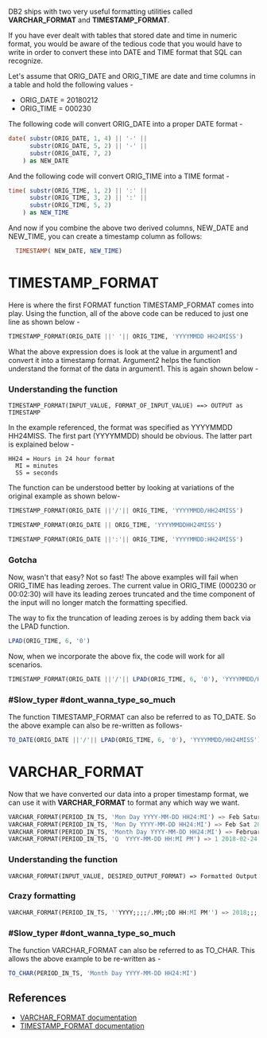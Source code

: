 DB2 ships with two very useful formatting utilities called **VARCHAR_FORMAT** and **TIMESTAMP_FORMAT**.

If you have ever dealt with tables that stored date and time in numeric format, you would be
aware of the tedious code that you would have to write in order to convert these into DATE and
TIME format that SQL can recognize.

Let's assume that ORIG_DATE and ORIG_TIME are date and time columns in a table and hold the following values -

* ORIG_DATE = 20180212
* ORIG_TIME = 000230

The following code will convert ORIG_DATE into a proper DATE format -
```SQL
date( substr(ORIG_DATE, 1, 4) || '-' ||
      substr(ORIG_DATE, 5, 2) || '-' ||
      substr(ORIG_DATE, 7, 2)
    ) as NEW_DATE
```

And the following code will convert ORIG_TIME into a TIME format -
```SQL
time( substr(ORIG_TIME, 1, 2) || ':' ||
      substr(ORIG_TIME, 3, 2) || ':' ||
      substr(ORIG_TIME, 5, 2)
    ) as NEW_TIME
```

And now if you combine the above two derived columns, NEW_DATE and NEW_TIME, you can
create a timestamp column as follows:
```SQL
  TIMESTAMP( NEW_DATE, NEW_TIME)
```
# TIMESTAMP_FORMAT
Here is where the first FORMAT function TIMESTAMP_FORMAT comes into play.
Using the function, all of the above code can be reduced to just one line as shown below -
```SQL
TIMESTAMP_FORMAT(ORIG_DATE ||' '|| ORIG_TIME, 'YYYYMMDD HH24MISS')
```

What the above expression does is look at the value in argument1 and convert it
into a timestamp format. Argument2 helps the function understand the format of the data in argument1.
This is again shown below -
### Understanding the function
```
TIMESTAMP_FORMAT(INPUT_VALUE, FORMAT_OF_INPUT_VALUE) ==> OUTPUT as TIMESTAMP
```
In the example referenced, the format was specified as YYYYMMDD HH24MISS.
The first part (YYYYMMDD) should be obvious. The latter part is explained below -
```
HH24 = Hours in 24 hour format
  MI = minutes
  SS = seconds
```
The function can be understood better by looking at variations of the original example as shown below-
```SQL
TIMESTAMP_FORMAT(ORIG_DATE ||'/'|| ORIG_TIME, 'YYYYMMDD/HH24MISS')

TIMESTAMP_FORMAT(ORIG_DATE || ORIG_TIME, 'YYYYMMDDHH24MISS')

TIMESTAMP_FORMAT(ORIG_DATE ||':'|| ORIG_TIME, 'YYYYMMDD:HH24MISS')
```

### Gotcha
Now, wasn't that easy? Not so fast! The above examples will fail when ORIG_TIME has leading zeroes.
The current value in ORIG_TIME (000230 or 00:02:30) will have its leading zeroes truncated and
the time component of the input will no longer match the formatting specified.

The way to fix the truncation of leading zeroes is by adding them back via the LPAD function.
```SQL
LPAD(ORIG_TIME, 6, '0')
```

Now, when we incorporate the above fix, the code will work for all scenarios.
```SQL
TIMESTAMP_FORMAT(ORIG_DATE ||'/'|| LPAD(ORIG_TIME, 6, '0'), 'YYYYMMDD/HH24MISS')
```
### #Slow_typer #dont_wanna_type_so_much
The function TIMESTAMP_FORMAT can also be referred to as TO_DATE. So the above example can also be re-written as follows-
```SQL
TO_DATE(ORIG_DATE ||'/'|| LPAD(ORIG_TIME, 6, '0'), 'YYYYMMDD/HH24MISS') as PERIOD_IN_TS
```

# VARCHAR_FORMAT
Now that we have converted our data into a proper timestamp format, we can use it with **VARCHAR_FORMAT**
to format any which way we want.
```SQL
VARCHAR_FORMAT(PERIOD_IN_TS, 'Mon Day YYYY-MM-DD HH24:MI') => Feb Saturday 2018-02-24 00:02
VARCHAR_FORMAT(PERIOD_IN_TS, 'Mon Dy YYYY-MM-DD HH24:MI') => Feb Sat 2018-02-24 00:02
VARCHAR_FORMAT(PERIOD_IN_TS, 'Month Day YYYY-MM-DD HH24:MI') => February 2018-02-24 00:02
VARCHAR_FORMAT(PERIOD_IN_TS, 'Q  YYYY-MM-DD HH:MI PM') => 1 2018-02-24 12:02 AM
```
### Understanding the function
`VARCHAR_FORMAT(INPUT_VALUE, DESIRED_OUTPUT_FORMAT) => Formatted Output`

### Crazy formatting
```SQL
VARCHAR_FORMAT(PERIOD_IN_TS, ''YYYY;;;;/.MM;;DD HH:MI PM'') => 2018;;;;/.02;;24 12:02 AM
```
### #Slow_typer #dont_wanna_type_so_much
The function VARCHAR_FORMAT can also be referred to as TO_CHAR. This allows the above example to be re-written as -
```SQL
TO_CHAR(PERIOD_IN_TS, 'Month Day YYYY-MM-DD HH24:MI')
```
## References
* [VARCHAR_FORMAT documentation](https://www.ibm.com/support/knowledgecenter/en/SSEPGG_9.7.0/com.ibm.db2.luw.sql.ref.doc/doc/r0007110.html)
* [TIMESTAMP_FORMAT documentation](https://www.ibm.com/support/knowledgecenter/en/SSEPGG_9.7.0/com.ibm.db2.luw.sql.ref.doc/doc/r0007107.html)
